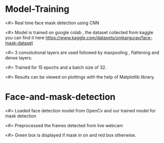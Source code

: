 # Model-Training

<#> Real time face mask detection using CNN

<#> Model is trained on google colab , the dataset collected from kaggle you can find it here https://www.kaggle.com/datasets/omkargurav/face-mask-dataset

<#> 3 convolutional layers are used followed by maxpooling , flattening and dense layers.

<#> Trained for 15 epochs and a batch size of 32.

<#> Results can be viewed on plottings with the help of Matplotlib library.

# Face-and-mask-detection

<#> Loaded face detection model from OpenCv and our trained model for mask detection

<#> Preprocessed the frames detected from live webcam

<#> Green box is displayed if mask in on and red box otherwise.


